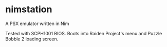 # nimstation
 A PSX emulator written in Nim

 Tested with SCPH1001 BIOS. Boots into Raiden Project's menu and Puzzle Bobble 2 loading screen.
